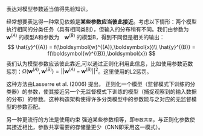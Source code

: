 表达对模型参数适当值得先验知识。

经常想要表达得一种常见依赖是**某些参数应当彼此接近**。考虑以下情形：两个模型执行相同的分类任务（具有相同类别），但输入的分布稍有不同。我们由参数为 $\boldsymbol{w}^{(A)}$ 的模型A和参数为　$\boldsymbol{w}^{(B)}$ 的模型B，得到不同但是相关的输出：
$$
\hat{y}^{(A)} = f(\boldsymbol{w}^{(A)},\boldsymbol{x})\\
\hat{y}^{(B)} = f(\boldsymbol{w}^{(B)},\boldsymbol{x})
$$
我们认为模型参数应该彼此靠近,可以通过正则化利用此信息，比如使用参数范数惩罚：$\Omega(\boldsymbol{w}^{(A)},\boldsymbol{w}^{(B)})=||\boldsymbol{w}^{(A)}-\boldsymbol{w}^{(B)}||^2$。这里使用的L2惩罚。


这种方法由Lasserre et al. (2006) 提出， 正则化一个模型（监督模式下训练的分类器）的参数，使其接近另一个无监督模式下训练的模型（捕捉观察到的输入数据的分布）的参数。这种构造架构使得许多分类模型中的参数能与之对应的无监督模型的参数匹配。  



另一种更流行的方法是使用约束 强迫某些参数相等，即`参数共享`，与正则化参数使其接近相比，参数共享需要的存储量更少（CNN即采用这一模式）。

